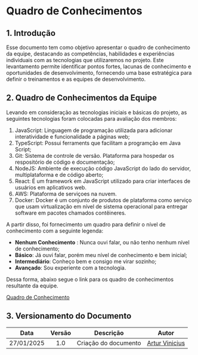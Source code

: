 # Quadro de Conhecimentos

## 1. Introdução

Esse documento tem como objetivo apresentar o quadro de conhecimento da equipe, destacando as competências, habilidades e experiências individuais com as tecnologias que utilizaremos no projeto. Este levantamento permite identificar pontos fortes, lacunas de conhecimento e oportunidades de desenvolvimento, fornecendo uma base estratégica para definir o treinamentos e as equipes de desenvolvimento.

## 2. Quadro de Conhecimentos da Equipe

Levando em consideração as tecnologias iniciais e básicas do projeto, as seguintes tecnologias foram colocadas para avaliação dos membros:

1. JavaScript: Linguagem de programação utilizada para adicionar interatividade e funcionalidade a páginas web;
2. TypeScript: Possui ferraments que facilitam a programção em Java Script;
3. Git: Sistema de controle de versão. Plataforma para hospedar os respositório de código e documentação;
4. NodeJS: Ambiente de execução código JavaScript do lado do servidor, multiplataforma e de código aberto;
5. React: É um framework em JavaScript utilizado para criar interfaces de usuários em aplicativos web.
6. AWS: Plataforma de serviçoes na nuvem.
7. Docker: Docker é um conjunto de produtos de plataforma como serviço que usam virtualização em nível de sistema operacional para entregar software em pacotes chamados contêineres.

A partir disso, foi fornecimento um quadro para definir o nível de conhecimento com a seguinte legenda:

- **Nenhum Conhecimento** : Nunca ouvi falar, ou não tenho nenhum nível de conhecimento;
- **Básico**: Já ouvi falar, porém meu nível de conhecimento e bem inicial;
- **Intermediário**: Conheço bem e consigo me virar sozinho;
- **Avançado**: Sou experiente com a tecnologia. 

Dessa forma, abaixo segue o link para os quadro de conhecimentos resultante da equipe.

[Quadro de Conhecimento](https://docs.google.com/spreadsheets/d/1Dfw9lreoYiCsfo2i0leKupG4jFgPFDqwCq-2raJfdlU/edit?usp=sharing)

## 3. Versionamento do Documento

| Data | Versão | Descrição | Autor |
| :-----: | :-------------: | :---------------: | :-: |
| 27/01/2025 | 1.0 | Criação do documento | [Artur Vinicius](https://github.com/ArturVinicius) |
